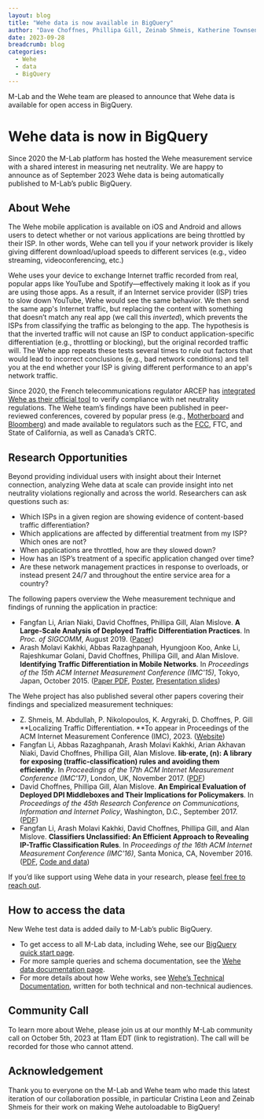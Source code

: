 ```yaml
---
layout: blog
title: "Wehe data is now available in BigQuery"
author: "Dave Choffnes, Phillipa Gill, Zeinab Shmeis, Katherine Townsend, Lai Yi Ohlsen"
date: 2023-09-28
breadcrumb: blog
categories:
  - Wehe
  - data
  - BigQuery 
---
```


M-Lab and the Wehe team are pleased to announce that Wehe data is available for open access in BigQuery. <!--more-->


# Wehe data is now in BigQuery 

Since 2020 the M-Lab platform has hosted the Wehe measurement service with a shared interest in measuring net neutrality. We are happy to announce as of September 2023 Wehe data is being automatically published to M-Lab’s public BigQuery. 


## About Wehe

The Wehe mobile application is available on iOS and Android and allows users to detect whether or not various applications are being throttled by their ISP. In other words, Wehe can tell you if your network provider is likely giving different download/upload speeds to different services (e.g., video streaming, videoconferencing, etc.) 

Wehe uses your device to exchange Internet traffic recorded from real, popular apps like YouTube and Spotify—effectively making it look as if you are using those apps. As a result, if an Internet service provider (ISP) tries to slow down YouTube, Wehe would see the same behavior. We then send the same app's Internet traffic, but replacing the content with something that doesn’t match any real app (we call this _inverted_), which prevents the ISPs from classifying the traffic as belonging to the app. The hypothesis is that the inverted traffic will not cause an ISP to conduct application-specific differentiation (e.g., throttling or blocking), but the original recorded traffic will. The Wehe app repeats these tests several times to rule out factors that would lead to incorrect conclusions (e.g., bad network conditions) and tell you at the end whether your ISP is giving different performance to an app's network traffic. 

Since 2020, the French telecommunications regulator ARCEP has [integrated Wehe as their official tool](https://en.arcep.fr/news/press-releases/view/n/open-internet-211220.html) to verify compliance with net neutrality regulations. The Wehe team’s findings have been published in peer-reviewed conferences, covered by popular press (e.g., [Motherboard](https://www.vice.com/en/article/j5vn9k/apple-blocking-net-neutrality-app-wehe) and [Bloomberg](https://www.bloomberg.com/news/articles/2019-08-19/wireless-carrier-throttling-of-online-video-is-pervasive-study)) and made available to regulators such as the [FCC](https://www.google.com/url?q=https://www.commerce.senate.gov/services/files/E4FB6E39-28F0-4328-902A-04F5F511825C&sa=D&source=docs&ust=1695859869686243&usg=AOvVaw035JXPubMC8oJAZQK7RAK1), FTC, and State of California, as well as Canada’s CRTC.  


## Research Opportunities

Beyond providing individual users with insight about their Internet connection, analyzing Wehe data at scale can provide insight into net neutrality violations regionally and across the world. Researchers can ask questions such as: 



* Which ISPs in a given region are showing evidence of content-based traffic differentiation? 
* Which applications are affected by differential treatment from my ISP? Which ones are not?
* When applications are throttled, how are they slowed down? 
* How has an ISP’s treatment of a specific application changed over time?
* Are these network management practices in response to overloads, or instead present 24/7 and throughout the entire service area for a country?

The following papers overview the Wehe measurement technique and findings of running the application in practice:



* Fangfan Li, Arian Niaki, David Choffnes, Phillipa Gill, Alan Mislove. **A Large-Scale Analysis of Deployed Traffic Differentiation Practices**. In _Proc. of SIGCOMM_, August 2019. ([Paper](https://wehe.meddle.mobi/wehepaper.html))
* Arash Molavi Kakhki, Abbas Razaghpanah, Hyungjoon Koo, Anke Li, Rajeshkumar Golani, David Choffnes, Phillipa Gill, and Alan Mislove. **Identifying Traffic Differentiation in Mobile Networks**. In _Proceedings of the 15th ACM Internet Measurement Conference (IMC'15)_, Tokyo, Japan, October 2015. ([Paper PDF](http://david.choffnes.com/pubs/imc095-molavi-kakhkiA.pdf), [Poster](http://david.choffnes.com/pubs/differentiation_sigcomm14_SRCposter.pdf), [Presentation slides](http://david.choffnes.com/pubs/differentiation_sigcomm14_SRCtalk.pdf))

The Wehe project has also published several other papers covering their findings and specialized measurement techniques:



* Z. Shmeis, M. Abdullah, P. Nikolopoulos, K. Argyraki, D. Choffnes, P. Gill **Localizing Traffic Differentiation. **To appear in Proceedings of the ACM Internet Measurement Conference (IMC), 2023. ([Website](https://nal-epfl.github.io/WeHeY/))
* Fangfan Li, Abbas Razaghpanah, Arash Molavi Kakhki, Arian Akhavan Niaki, David Choffnes, Phillipa Gill, Alan Mislove. **lib·erate, (n): A library for exposing (traffic-classification) rules and avoiding them efficiently**. In _Proceedings of the 17th ACM Internet Measurement Conference (IMC'17)_, London, UK, November 2017. ([PDF](https://david.choffnes.com/pubs/liberate-imc17.pdf))
* David Choffnes, Phillipa Gill, Alan Mislove. **An Empirical Evaluation of Deployed DPI Middleboxes and Their Implications for Policymakers**. In _Proceedings of the 45th Research Conference on Communications, Information and Internet Policy_, Washington, D.C., September 2017. ([PDF](https://papers.ssrn.com/sol3/papers.cfm?abstract_id=2941535)) 
* Fangfan Li, Arash Molavi Kakhki, David Choffnes, Phillipa Gill, and Alan Mislove. **Classifiers Unclassified: An Efficient Approach to Revealing IP-Traffic Classification Rules**. In _Proceedings of the 16th ACM Internet Measurement Conference (IMC'16)_, Santa Monica, CA, November 2016. ([PDF](https://david.choffnes.com/pubs/ClassifiersUnclassified-IMC16.pdf), [Code and data](http://dd.meddle.mobi/classifier.html))

If you’d like support using Wehe data in your research, please [feel free to reach out](mailto:hello@measurementlab.net). 


## How to access the data

New Wehe test data is added daily to M-Lab’s public BigQuery. 



* To get access to all M-Lab data, including Wehe, see our [BigQuery quick start page](https://www.measurementlab.net/data/docs/bq/quickstart/). 
* For more sample queries and schema documentation, see the [Wehe data documentation page](https://www.measurementlab.net/tests/wehe/#wehe-data-in-bigquery). 
* For more details about how Wehe works, see [Wehe’s Technical Documentation](https://wehe.meddle.mobi/td_details.html), written for both technical and non-technical audiences. 


## Community Call 

To learn more about Wehe, please join us at our monthly M-Lab community call on October 5th, 2023 at 11am EDT (link to registration). The call will be recorded for those who cannot attend. 


## Acknowledgement 

Thank you to everyone on the M-Lab and Wehe team who made this latest iteration of our collaboration possible, in particular Cristina Leon and Zeinab Shmeis for their work on making Wehe autoloadable to BigQuery!  